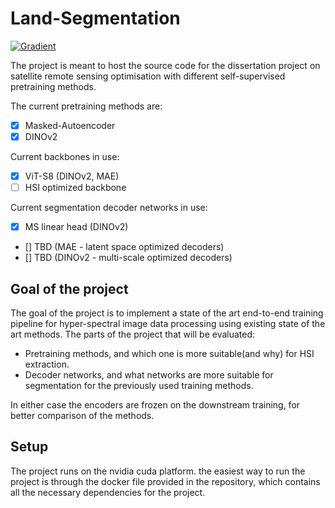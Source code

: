 # Land-Segmentation
[![Gradient](https://assets.paperspace.io/img/gradient-badge.svg)](https://console.paperspace.com/t17q5l89hk/notebook/r2qjh2d2v9c9ft6?file=%2Fland_segmentation.ipynb)

The project is meant to host the source code for the dissertation project on satellite remote sensing optimisation with different self-supervised pretraining methods.

The current pretraining methods are:
- [x] Masked-Autoencoder
- [x] DINOv2

Current backbones in use:
- [x] ViT-S8 (DINOv2, MAE)
- [ ] HSI optimized backbone

Current segmentation decoder networks in use:
- [x] MS linear head (DINOv2)
- [] TBD (MAE - latent space optimized decoders)
- [] TBD (DINOv2 - multi-scale optimized decoders)

## Goal of the project
The goal of the project is to implement a state of the art end-to-end training pipeline for hyper-spectral image data processing using existing state of the art methods.
The parts of the project that will be evaluated:
- Pretraining methods, and which one is more suitable(and why) for HSI extraction.
- Decoder networks, and what networks are more suitable for segmentation for the previously used training methods.

In either case the encoders are frozen on the downstream training, for better comparison of the methods.


## Setup
The project runs on the nvidia cuda platform. the easiest way to run the project is through the docker file provided in the repository, which contains all the necessary dependencies for the project.
